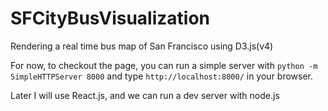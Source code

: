 # SFCityBusVisualization
Rendering a real time bus map of San Francisco using D3.js(v4)

For now, to checkout the page, you can run a simple server with `python -m SimpleHTTPServer 8000` and type `http://localhost:8000/` in your browser.

Later I will use React.js, and we can run a dev server with node.js 


